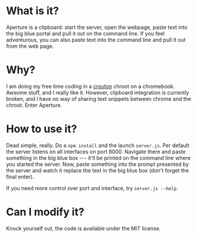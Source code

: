 # What is it?

Aperture is a clipboard: start the server, open the webpage, paste text into
the big blue portal and pull it out on the command line. If you feel
adventurous, you can also paste text into the command line and pull it out
from the web page.

# Why?

I am doing my free time coding in a [crouton](https://github.com/dnschneid/crouton)
chroot on a chromebook. Awsome stuff, and I really like it. However, clipboard
integration is currently broken, and I have no way of sharing text snippets between
chrome and the chroot. Enter Aperture.

# How to use it?

Dead simple, really. Do a `npm install` and the launch `server.js`. Per default
the server listens on all interfaces on port 8000. Navigate there and paste something
in the big blue box --- it'll be printed on the command line where you started the
server. Now, paste something into the prompt presented by the server and watch
it replace the text in the big blue box (don't forget the final enter).

If you need more control over port and interface, try `server.js --help`.

# Can I modify it?

Knock yourself out, the code is available under the MIT license.
